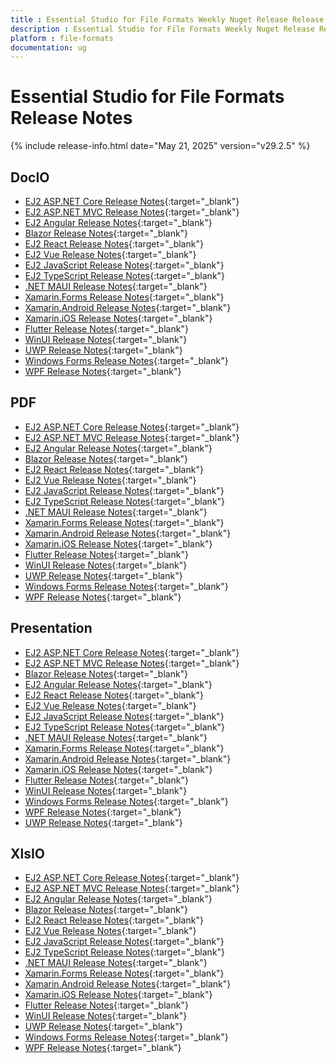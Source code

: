 ```yaml
---
title : Essential Studio for File Formats Weekly Nuget Release Release Notes  
description : Essential Studio for File Formats Weekly Nuget Release Release Notes  
platform : file-formats
documentation: ug
---
```


# Essential Studio for File Formats  Release Notes  

{% include release-info.html date="May 21, 2025" version="v29.2.5" %} 




## DocIO

* [EJ2 ASP.NET Core Release Notes](https://ej2.syncfusion.com/aspnetcore/documentation/release-notes/29.2.5#docio){:target="_blank"}
* [EJ2 ASP.NET MVC Release Notes](https://ej2.syncfusion.com/aspnetmvc/documentation/release-notes/29.2.5#docio){:target="_blank"}
* [EJ2 Angular Release Notes](https://ej2.syncfusion.com/angular/documentation/release-notes/29.2.5#docio){:target="_blank"}
* [Blazor Release Notes](https://blazor.syncfusion.com/documentation/release-notes/29.2.5#docio){:target="_blank"}
* [EJ2 React Release Notes](https://ej2.syncfusion.com/react/documentation/release-notes/29.2.5#docio){:target="_blank"}
* [EJ2 Vue  Release Notes](https://ej2.syncfusion.com/vue/documentation/release-notes/29.2.5#docio){:target="_blank"}
* [EJ2 JavaScript Release Notes](https://ej2.syncfusion.com/javascript/documentation/release-notes/29.2.5#docio){:target="_blank"}
* [EJ2 TypeScript Release Notes](https://ej2.syncfusion.com/documentation/release-notes/29.2.5#docio){:target="_blank"}
* [.NET MAUI Release Notes](/maui/release-notes/v29.2.5#docio){:target="_blank"}
* [Xamarin.Forms Release Notes](/xamarin/release-notes/v29.2.5#docio){:target="_blank"}
* [Xamarin.Android Release Notes](/xamarin-android/release-notes/v29.2.5#docio){:target="_blank"}
* [Xamarin.iOS Release Notes](/xamarin-ios/release-notes/v29.2.5#docio){:target="_blank"}
* [Flutter Release Notes](/flutter/release-notes/v29.2.5#docio){:target="_blank"}
* [WinUI Release Notes](/winui/release-notes/v29.2.5#docio){:target="_blank"}
* [UWP Release Notes](/uwp/release-notes/v29.2.5#docio){:target="_blank"}
* [Windows Forms Release Notes](/windowsforms/release-notes/v29.2.5#docio){:target="_blank"}
* [WPF Release Notes](/wpf/release-notes/v29.2.5#docio){:target="_blank"}



## PDF

* [EJ2 ASP.NET Core Release Notes](https://ej2.syncfusion.com/aspnetcore/documentation/release-notes/29.2.5#pdf){:target="_blank"}
* [EJ2 ASP.NET MVC Release Notes](https://ej2.syncfusion.com/aspnetmvc/documentation/release-notes/29.2.5#pdf){:target="_blank"}
* [EJ2 Angular Release Notes](https://ej2.syncfusion.com/angular/documentation/release-notes/29.2.5#pdf){:target="_blank"}
* [Blazor Release Notes](https://blazor.syncfusion.com/documentation/release-notes/29.2.5#pdf){:target="_blank"}
* [EJ2 React Release Notes](https://ej2.syncfusion.com/react/documentation/release-notes/29.2.5#pdf){:target="_blank"}
* [EJ2 Vue  Release Notes](https://ej2.syncfusion.com/vue/documentation/release-notes/29.2.5#pdf){:target="_blank"}
* [EJ2 JavaScript Release Notes](https://ej2.syncfusion.com/javascript/documentation/release-notes/29.2.5#pdf){:target="_blank"}
* [EJ2 TypeScript Release Notes](https://ej2.syncfusion.com/documentation/release-notes/29.2.5#pdf){:target="_blank"}
* [.NET MAUI Release Notes](/maui/release-notes/v29.2.5#pdf){:target="_blank"}
* [Xamarin.Forms Release Notes](/xamarin/release-notes/v29.2.5#pdf){:target="_blank"}
* [Xamarin.Android Release Notes](/xamarin-android/release-notes/v29.2.5#pdf){:target="_blank"}
* [Xamarin.iOS Release Notes](/xamarin-ios/release-notes/v29.2.5#pdf){:target="_blank"}
* [Flutter Release Notes](/flutter/release-notes/v29.2.5#pdf){:target="_blank"}
* [WinUI Release Notes](/winui/release-notes/v29.2.5#pdf){:target="_blank"}
* [UWP Release Notes](/uwp/release-notes/v29.2.5#pdf){:target="_blank"}
* [Windows Forms Release Notes](/windowsforms/release-notes/v29.2.5#pdf){:target="_blank"}
* [WPF Release Notes](/wpf/release-notes/v29.2.5#pdf){:target="_blank"}


## Presentation

* [EJ2 ASP.NET Core Release Notes](https://ej2.syncfusion.com/aspnetcore/documentation/release-notes/29.2.5#presentation){:target="_blank"}
* [EJ2 ASP.NET MVC Release Notes](https://ej2.syncfusion.com/aspnetmvc/documentation/release-notes/29.2.5#presentation){:target="_blank"}
* [Blazor Release Notes](https://blazor.syncfusion.com/documentation/release-notes/29.2.5#presentation){:target="_blank"}
* [EJ2 Angular Release Notes](https://ej2.syncfusion.com/angular/documentation/release-notes/29.2.5#presentation){:target="_blank"}
* [EJ2 React Release Notes](https://ej2.syncfusion.com/react/documentation/release-notes/29.2.5#presentation){:target="_blank"}
* [EJ2 Vue  Release Notes](https://ej2.syncfusion.com/vue/documentation/release-notes/29.2.5#presentation){:target="_blank"}
* [EJ2 JavaScript Release Notes](https://ej2.syncfusion.com/javascript/documentation/release-notes/29.2.5#presentation){:target="_blank"}
* [EJ2 TypeScript Release Notes](https://ej2.syncfusion.com/documentation/release-notes/29.2.5#presentation){:target="_blank"}
* [.NET MAUI Release Notes](/maui/release-notes/v29.2.5#presentation){:target="_blank"}
* [Xamarin.Forms Release Notes](/xamarin/release-notes/v29.2.5#presentation){:target="_blank"}
* [Xamarin.Android Release Notes](/xamarin-android/release-notes/v29.2.5#presentation){:target="_blank"}
* [Xamarin.iOS Release Notes](/xamarin-ios/release-notes/v29.2.5#presentation){:target="_blank"}
* [Flutter Release Notes](/flutter/release-notes/v29.2.5#presentation){:target="_blank"}
* [WinUI Release Notes](/winui/release-notes/v29.2.5#presentation){:target="_blank"}
* [Windows Forms Release Notes](/windowsforms/release-notes/v29.2.5#presentation){:target="_blank"}
* [WPF Release Notes](/wpf/release-notes/v29.2.5#presentation){:target="_blank"}
* [UWP Release Notes](/uwp/release-notes/v29.2.5#presentation){:target="_blank"}



## XlsIO

* [EJ2 ASP.NET Core Release Notes](https://ej2.syncfusion.com/aspnetcore/documentation/release-notes/29.2.5#xlsio){:target="_blank"}
* [EJ2 ASP.NET MVC Release Notes](https://ej2.syncfusion.com/aspnetmvc/documentation/release-notes/29.2.5#xlsio){:target="_blank"}
* [EJ2 Angular Release Notes](https://ej2.syncfusion.com/angular/documentation/release-notes/29.2.5#xlsio){:target="_blank"}
* [Blazor Release Notes](https://blazor.syncfusion.com/documentation/release-notes/29.2.5#xlsio){:target="_blank"}
* [EJ2 React Release Notes](https://ej2.syncfusion.com/react/documentation/release-notes/29.2.5#xlsio){:target="_blank"}
* [EJ2 Vue  Release Notes](https://ej2.syncfusion.com/vue/documentation/release-notes/29.2.5#xlsio){:target="_blank"}
* [EJ2 JavaScript Release Notes](https://ej2.syncfusion.com/javascript/documentation/release-notes/29.2.5#xlsio){:target="_blank"}
* [EJ2 TypeScript Release Notes](https://ej2.syncfusion.com/documentation/release-notes/29.2.5#xlsio){:target="_blank"}
* [.NET MAUI Release Notes](/maui/release-notes/v29.2.5#xlsio){:target="_blank"}
* [Xamarin.Forms Release Notes](/xamarin/release-notes/v29.2.5#xlsio){:target="_blank"}
* [Xamarin.Android Release Notes](/xamarin-android/release-notes/v29.2.5#xlsio){:target="_blank"}
* [Xamarin.iOS Release Notes](/xamarin-ios/release-notes/v29.2.5#xlsio){:target="_blank"}
* [Flutter Release Notes](/flutter/release-notes/v29.2.5#xlsio){:target="_blank"}
* [WinUI Release Notes](/winui/release-notes/v29.2.5#xlsio){:target="_blank"}
* [UWP Release Notes](/uwp/release-notes/v29.2.5#xlsio){:target="_blank"}
* [Windows Forms Release Notes](/windowsforms/release-notes/v29.2.5#xlsio){:target="_blank"}
* [WPF Release Notes](/wpf/release-notes/v29.2.5#xlsio){:target="_blank"}


